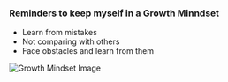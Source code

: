 ### Reminders to keep myself in a Growth Minndset

* Learn from mistakes
* Not comparing with others
* Face obstacles and learn from them

![Growth Mindset Image](https://cdn.shopify.com/s/files/1/2013/0229/products/growth-mindset-poster-kids_6b388bce-288b-4dd3-8327-200f0da12e0e.png?v=1572383529)
